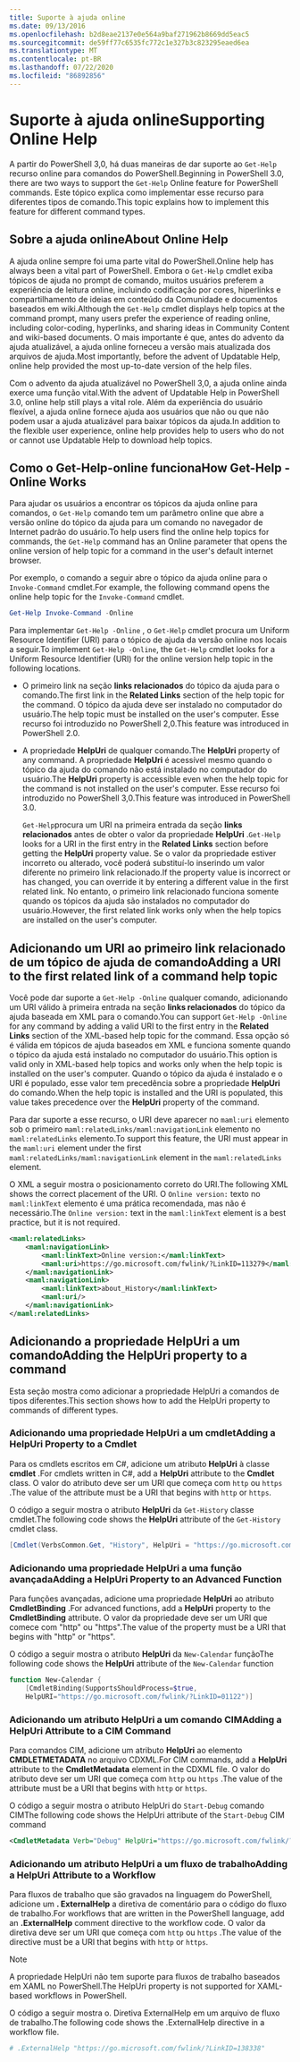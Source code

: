 ```yaml
---
title: Suporte à ajuda online
ms.date: 09/13/2016
ms.openlocfilehash: b2d8eae2137e0e564a9baf271962b8669dd5eac5
ms.sourcegitcommit: de59ff77c6535fc772c1e327b3c823295eaed6ea
ms.translationtype: MT
ms.contentlocale: pt-BR
ms.lasthandoff: 07/22/2020
ms.locfileid: "86892856"
---
```

# <a name="supporting-online-help"></a><span data-ttu-id="1e593-102">Suporte à ajuda online</span><span class="sxs-lookup"><span data-stu-id="1e593-102">Supporting Online Help</span></span>

<span data-ttu-id="1e593-103">A partir do PowerShell 3,0, há duas maneiras de dar suporte ao `Get-Help` recurso online para comandos do PowerShell.</span><span class="sxs-lookup"><span data-stu-id="1e593-103">Beginning in PowerShell 3.0, there are two ways to support the `Get-Help` Online feature for PowerShell commands.</span></span> <span data-ttu-id="1e593-104">Este tópico explica como implementar esse recurso para diferentes tipos de comando.</span><span class="sxs-lookup"><span data-stu-id="1e593-104">This topic explains how to implement this feature for different command types.</span></span>

## <a name="about-online-help"></a><span data-ttu-id="1e593-105">Sobre a ajuda online</span><span class="sxs-lookup"><span data-stu-id="1e593-105">About Online Help</span></span>

<span data-ttu-id="1e593-106">A ajuda online sempre foi uma parte vital do PowerShell.</span><span class="sxs-lookup"><span data-stu-id="1e593-106">Online help has always been a vital part of PowerShell.</span></span> <span data-ttu-id="1e593-107">Embora o `Get-Help` cmdlet exiba tópicos de ajuda no prompt de comando, muitos usuários preferem a experiência de leitura online, incluindo codificação por cores, hiperlinks e compartilhamento de ideias em conteúdo da Comunidade e documentos baseados em wiki.</span><span class="sxs-lookup"><span data-stu-id="1e593-107">Although the `Get-Help` cmdlet displays help topics at the command prompt, many users prefer the experience of reading online, including color-coding, hyperlinks, and sharing ideas in Community Content and wiki-based documents.</span></span> <span data-ttu-id="1e593-108">O mais importante é que, antes do advento da ajuda atualizável, a ajuda online forneceu a versão mais atualizada dos arquivos de ajuda.</span><span class="sxs-lookup"><span data-stu-id="1e593-108">Most importantly, before the advent of Updatable Help, online help provided the most up-to-date version of the help files.</span></span>

<span data-ttu-id="1e593-109">Com o advento da ajuda atualizável no PowerShell 3,0, a ajuda online ainda exerce uma função vital.</span><span class="sxs-lookup"><span data-stu-id="1e593-109">With the advent of Updatable Help in PowerShell 3.0, online help still plays a vital role.</span></span> <span data-ttu-id="1e593-110">Além da experiência do usuário flexível, a ajuda online fornece ajuda aos usuários que não ou que não podem usar a ajuda atualizável para baixar tópicos da ajuda.</span><span class="sxs-lookup"><span data-stu-id="1e593-110">In addition to the flexible user experience, online help provides help to users who do not or cannot use Updatable Help to download help topics.</span></span>

## <a name="how-get-help--online-works"></a><span data-ttu-id="1e593-111">Como o Get-Help-online funciona</span><span class="sxs-lookup"><span data-stu-id="1e593-111">How Get-Help -Online Works</span></span>

<span data-ttu-id="1e593-112">Para ajudar os usuários a encontrar os tópicos da ajuda online para comandos, o `Get-Help` comando tem um parâmetro online que abre a versão online do tópico da ajuda para um comando no navegador de Internet padrão do usuário.</span><span class="sxs-lookup"><span data-stu-id="1e593-112">To help users find the online help topics for commands, the `Get-Help` command has an Online parameter that opens the online version of help topic for a command in the user's default internet browser.</span></span>

<span data-ttu-id="1e593-113">Por exemplo, o comando a seguir abre o tópico da ajuda online para o `Invoke-Command` cmdlet.</span><span class="sxs-lookup"><span data-stu-id="1e593-113">For example, the following command opens the online help topic for the `Invoke-Command` cmdlet.</span></span>

```powershell
Get-Help Invoke-Command -Online
```

<span data-ttu-id="1e593-114">Para implementar `Get-Help -Online` , o `Get-Help` cmdlet procura um Uniform Resource Identifier (URI) para o tópico de ajuda da versão online nos locais a seguir.</span><span class="sxs-lookup"><span data-stu-id="1e593-114">To implement `Get-Help -Online`, the `Get-Help` cmdlet looks for a Uniform Resource Identifier (URI) for the online version help topic in the following locations.</span></span>

- <span data-ttu-id="1e593-115">O primeiro link na seção **links relacionados** do tópico da ajuda para o comando.</span><span class="sxs-lookup"><span data-stu-id="1e593-115">The first link in the **Related Links** section of the help topic for the command.</span></span> <span data-ttu-id="1e593-116">O tópico da ajuda deve ser instalado no computador do usuário.</span><span class="sxs-lookup"><span data-stu-id="1e593-116">The help topic must be installed on the user's computer.</span></span> <span data-ttu-id="1e593-117">Esse recurso foi introduzido no PowerShell 2,0.</span><span class="sxs-lookup"><span data-stu-id="1e593-117">This feature was introduced in PowerShell 2.0.</span></span>

- <span data-ttu-id="1e593-118">A propriedade **HelpUri** de qualquer comando.</span><span class="sxs-lookup"><span data-stu-id="1e593-118">The **HelpUri** property of any command.</span></span> <span data-ttu-id="1e593-119">A propriedade **HelpUri** é acessível mesmo quando o tópico da ajuda do comando não está instalado no computador do usuário.</span><span class="sxs-lookup"><span data-stu-id="1e593-119">The **HelpUri** property is accessible even when the help topic for the command is not installed on the user's computer.</span></span> <span data-ttu-id="1e593-120">Esse recurso foi introduzido no PowerShell 3,0.</span><span class="sxs-lookup"><span data-stu-id="1e593-120">This feature was introduced in PowerShell 3.0.</span></span>

  <span data-ttu-id="1e593-121">`Get-Help`procura um URI na primeira entrada da seção **links relacionados** antes de obter o valor da propriedade **HelpUri** .</span><span class="sxs-lookup"><span data-stu-id="1e593-121">`Get-Help` looks for a URI in the first entry in the **Related Links** section before getting the **HelpUri** property value.</span></span> <span data-ttu-id="1e593-122">Se o valor da propriedade estiver incorreto ou alterado, você poderá substituí-lo inserindo um valor diferente no primeiro link relacionado.</span><span class="sxs-lookup"><span data-stu-id="1e593-122">If the property value is incorrect or has changed, you can override it by entering a different value in the first related link.</span></span> <span data-ttu-id="1e593-123">No entanto, o primeiro link relacionado funciona somente quando os tópicos da ajuda são instalados no computador do usuário.</span><span class="sxs-lookup"><span data-stu-id="1e593-123">However, the first related link works only when the help topics are installed on the user's computer.</span></span>

## <a name="adding-a-uri-to-the-first-related-link-of-a-command-help-topic"></a><span data-ttu-id="1e593-124">Adicionando um URI ao primeiro link relacionado de um tópico de ajuda de comando</span><span class="sxs-lookup"><span data-stu-id="1e593-124">Adding a URI to the first related link of a command help topic</span></span>

<span data-ttu-id="1e593-125">Você pode dar suporte a `Get-Help -Online` qualquer comando, adicionando um URI válido à primeira entrada na seção **links relacionados** do tópico da ajuda baseada em XML para o comando.</span><span class="sxs-lookup"><span data-stu-id="1e593-125">You can support `Get-Help -Online` for any command by adding a valid URI to the first entry in the **Related Links** section of the XML-based help topic for the command.</span></span> <span data-ttu-id="1e593-126">Essa opção só é válida em tópicos de ajuda baseados em XML e funciona somente quando o tópico da ajuda está instalado no computador do usuário.</span><span class="sxs-lookup"><span data-stu-id="1e593-126">This option is valid only in XML-based help topics and works only when the help topic is installed on the user's computer.</span></span> <span data-ttu-id="1e593-127">Quando o tópico da ajuda é instalado e o URI é populado, esse valor tem precedência sobre a propriedade **HelpUri** do comando.</span><span class="sxs-lookup"><span data-stu-id="1e593-127">When the help topic is installed and the URI is populated, this value takes precedence over the **HelpUri** property of the command.</span></span>

<span data-ttu-id="1e593-128">Para dar suporte a esse recurso, o URI deve aparecer no `maml:uri` elemento sob o primeiro `maml:relatedLinks/maml:navigationLink` elemento no `maml:relatedLinks` elemento.</span><span class="sxs-lookup"><span data-stu-id="1e593-128">To support this feature, the URI must appear in the `maml:uri` element under the first `maml:relatedLinks/maml:navigationLink` element in the `maml:relatedLinks` element.</span></span>

<span data-ttu-id="1e593-129">O XML a seguir mostra o posicionamento correto do URI.</span><span class="sxs-lookup"><span data-stu-id="1e593-129">The following XML shows the correct placement of the URI.</span></span> <span data-ttu-id="1e593-130">O `Online version:` texto no `maml:linkText` elemento é uma prática recomendada, mas não é necessário.</span><span class="sxs-lookup"><span data-stu-id="1e593-130">The `Online version:` text in the `maml:linkText` element is a best practice, but it is not required.</span></span>

```xml
<maml:relatedLinks>
    <maml:navigationLink>
        <maml:linkText>Online version:</maml:linkText>
        <maml:uri>https://go.microsoft.com/fwlink/?LinkID=113279</maml:uri>
    </maml:navigationLink>
    <maml:navigationLink>
        <maml:linkText>about_History</maml:linkText>
        <maml:uri/>
    </maml:navigationLink>
</maml:relatedLinks>
```

## <a name="adding-the-helpuri-property-to-a-command"></a><span data-ttu-id="1e593-131">Adicionando a propriedade HelpUri a um comando</span><span class="sxs-lookup"><span data-stu-id="1e593-131">Adding the HelpUri property to a command</span></span>

<span data-ttu-id="1e593-132">Esta seção mostra como adicionar a propriedade HelpUri a comandos de tipos diferentes.</span><span class="sxs-lookup"><span data-stu-id="1e593-132">This section shows how to add the HelpUri property to commands of different types.</span></span>

### <a name="adding-a-helpuri-property-to-a-cmdlet"></a><span data-ttu-id="1e593-133">Adicionando uma propriedade HelpUri a um cmdlet</span><span class="sxs-lookup"><span data-stu-id="1e593-133">Adding a HelpUri Property to a Cmdlet</span></span>

<span data-ttu-id="1e593-134">Para os cmdlets escritos em C#, adicione um atributo **HelpUri** à classe **cmdlet** .</span><span class="sxs-lookup"><span data-stu-id="1e593-134">For cmdlets written in C#, add a **HelpUri** attribute to the **Cmdlet** class.</span></span> <span data-ttu-id="1e593-135">O valor do atributo deve ser um URI que começa com `http` ou `https` .</span><span class="sxs-lookup"><span data-stu-id="1e593-135">The value of the attribute must be a URI that begins with `http` or `https`.</span></span>

<span data-ttu-id="1e593-136">O código a seguir mostra o atributo **HelpUri** da `Get-History` classe cmdlet.</span><span class="sxs-lookup"><span data-stu-id="1e593-136">The following code shows the **HelpUri** attribute of the `Get-History` cmdlet class.</span></span>

```csharp
[Cmdlet(VerbsCommon.Get, "History", HelpUri = "https://go.microsoft.com/fwlink/?LinkID=001122")]
```

### <a name="adding-a-helpuri-property-to-an-advanced-function"></a><span data-ttu-id="1e593-137">Adicionando uma propriedade HelpUri a uma função avançada</span><span class="sxs-lookup"><span data-stu-id="1e593-137">Adding a HelpUri Property to an Advanced Function</span></span>

<span data-ttu-id="1e593-138">Para funções avançadas, adicione uma propriedade **HelpUri** ao atributo **CmdletBinding** .</span><span class="sxs-lookup"><span data-stu-id="1e593-138">For advanced functions, add a **HelpUri** property to the **CmdletBinding** attribute.</span></span> <span data-ttu-id="1e593-139">O valor da propriedade deve ser um URI que comece com "http" ou "https".</span><span class="sxs-lookup"><span data-stu-id="1e593-139">The value of the property must be a URI that begins with "http" or "https".</span></span>

<span data-ttu-id="1e593-140">O código a seguir mostra o atributo **HelpUri** da `New-Calendar` função</span><span class="sxs-lookup"><span data-stu-id="1e593-140">The following code shows the **HelpUri** attribute of the `New-Calendar` function</span></span>

```powershell
function New-Calendar {
    [CmdletBinding(SupportsShouldProcess=$true,
    HelpURI="https://go.microsoft.com/fwlink/?LinkID=01122")]
```

### <a name="adding-a-helpuri-attribute-to-a-cim-command"></a><span data-ttu-id="1e593-141">Adicionando um atributo HelpUri a um comando CIM</span><span class="sxs-lookup"><span data-stu-id="1e593-141">Adding a HelpUri Attribute to a CIM Command</span></span>

<span data-ttu-id="1e593-142">Para comandos CIM, adicione um atributo **HelpUri** ao elemento **CMDLETMETADATA** no arquivo CDXML.</span><span class="sxs-lookup"><span data-stu-id="1e593-142">For CIM commands, add a **HelpUri** attribute to the **CmdletMetadata** element in the CDXML file.</span></span>
<span data-ttu-id="1e593-143">O valor do atributo deve ser um URI que começa com `http` ou `https` .</span><span class="sxs-lookup"><span data-stu-id="1e593-143">The value of the attribute must be a URI that begins with `http` or `https`.</span></span>

<span data-ttu-id="1e593-144">O código a seguir mostra o atributo HelpUri do `Start-Debug` comando CIM</span><span class="sxs-lookup"><span data-stu-id="1e593-144">The following code shows the HelpUri attribute of the `Start-Debug` CIM command</span></span>

```xml
<CmdletMetadata Verb="Debug" HelpUri="https://go.microsoft.com/fwlink/?LinkID=001122"/>
```

### <a name="adding-a-helpuri-attribute-to-a-workflow"></a><span data-ttu-id="1e593-145">Adicionando um atributo HelpUri a um fluxo de trabalho</span><span class="sxs-lookup"><span data-stu-id="1e593-145">Adding a HelpUri Attribute to a Workflow</span></span>

<span data-ttu-id="1e593-146">Para fluxos de trabalho que são gravados na linguagem do PowerShell, adicione um **. ExternalHelp** a diretiva de comentário para o código do fluxo de trabalho.</span><span class="sxs-lookup"><span data-stu-id="1e593-146">For workflows that are written in the PowerShell language, add an **.ExternalHelp** comment directive to the workflow code.</span></span> <span data-ttu-id="1e593-147">O valor da diretiva deve ser um URI que começa com `http` ou `https` .</span><span class="sxs-lookup"><span data-stu-id="1e593-147">The value of the directive must be a URI that begins with `http` or `https`.</span></span>

> [!NOTE]
> <span data-ttu-id="1e593-148">A propriedade HelpUri não tem suporte para fluxos de trabalho baseados em XAML no PowerShell.</span><span class="sxs-lookup"><span data-stu-id="1e593-148">The HelpUri property is not supported for XAML-based workflows in PowerShell.</span></span>

<span data-ttu-id="1e593-149">O código a seguir mostra o. Diretiva ExternalHelp em um arquivo de fluxo de trabalho.</span><span class="sxs-lookup"><span data-stu-id="1e593-149">The following code shows the .ExternalHelp directive in a workflow file.</span></span>

```powershell
# .ExternalHelp "https://go.microsoft.com/fwlink/?LinkID=138338"
```
